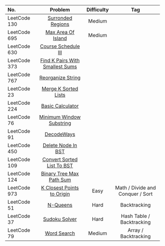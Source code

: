 | No. | Problem | Difficulty | Tag 
| :-------- | :-------: | :---------: | :------:
| LeetCode 130 | [Surronded Regions](https://github.com/weltond/DataStructure/blob/master/LeetCode/graph/Lc130SurroundedRegions.java) | Medium | 
| LeetCode 695 | [Max Area Of Island](https://github.com/weltond/DataStructure/blob/master/LeetCode/graph/Lc695MaxAreaOfIsland.java) | Medium |
| LeetCode 630 | [Course Schedule III](https://github.com/weltond/DataStructure/blob/master/LeetCode/greedy/Lc630CourseScheduleIII.java) | 
| LeetCode 373 | [Find K Pairs With Smallest Sums](https://github.com/weltond/DataStructure/blob/master/LeetCode/heap/Lc373FindKPiarsWithSmallestSums.java) | |
| LeetCode 767 | [Reorganize String](https://github.com/weltond/DataStructure/blob/master/LeetCode/heap/Lc767ReorganizeString.java) | |
| LeetCode 23 | [Merge K Sorted Lists](https://github.com/weltond/DataStructure/blob/master/LeetCode/linkedlist/Lc23MergeKSortedLists.java) | |
| LeetCode 224 | [Basic Calculator](https://github.com/weltond/DataStructure/blob/master/LeetCode/stack/LC224BasicCalculator.java) | |
| LeetCode 76 | [Minimum Window Substring](https://github.com/weltond/DataStructure/blob/master/LeetCode/string/Lc76MinimumWindowSubstring.java) | |
| LeetCode 91 | [DecodeWays](https://github.com/weltond/DataStructure/blob/master/LeetCode/string/Lc91DecodeWays.java) | |
| LeetCode 450 | [Delete Node In BST](https://github.com/weltond/DataStructure/blob/master/LeetCode/tree/LC450DeleteNodeInBST_2.java) | |
| LeetCode 109 | [Convert Sorted List To BST](https://github.com/weltond/DataStructure/blob/master/LeetCode/tree/Lc109ConvertSortedListToBST.java) | |
| LeetCode 124 | [Binary Tree Max Path Sum](https://github.com/weltond/DataStructure/blob/master/LeetCode/tree/Lc124BinaryTreeMaxPathSum.java) | |
| LeetCode 973 | [K Closest Points to Origin](https://github.com/weltond/DataStructure/blob/master/LeetCode/Amazon/Lc973KClosestPointsToOrigin.java) | Easy | Math / Divide and Conquer / Sort
|LeetCode 51 | [N-Queens](https://github.com/weltond/DataStructure/blob/master/LeetCode/backtracking/Lc51NQueens.java) | Hard | Backtracking
| LeetCode 37 | [Sudoku Solver](https://github.com/weltond/DataStructure/blob/master/LeetCode/backtracking/Lc37SudokuSolver.java) | Hard | Hash Table / Backtracking
|LeetCode 79 | [Word Search](https://github.com/weltond/DataStructure/blob/master/LeetCode/backtracking/Lc79WordSearch.java) | Medium | Array / Backtracking 
